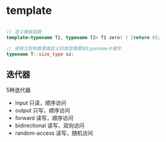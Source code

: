 # template

```c++

// 定义模板函数
template<typename T1, typename T2> T1 zero( ) {return 0};

// 使用泛型参数里面定义的类型需要加typename关键字
typename T::size_type sz;
```

## 迭代器
5种迭代器
- input 只读，顺序访问
- output 只写，顺序访问
- forward 读写，顺序访问
- bidirectional 读写，双向访问
- random-access 读写，随机访问
